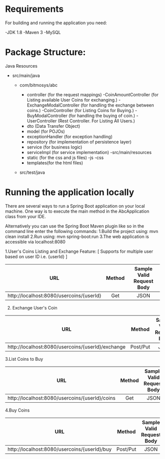 # Requirements
 For building and running the application you need:

-JDK 1.8
-Maven 3
-MySQL

# Package Structure:
Java Resources
  - src/main/java
     - com/bitmosys/abc
       - controller  (for the request mappings)
          -CoinAmountController (for Listing available User Coins for exchanging.)
          -ExchangeModalController (for handling the exchange between coins.)
          -CoinController (for Listing Coins for Buying.)
          -BuyModalController (for handling the buying of coin.)
          -UserController (Rest Controller. For Listing All Users.)
       - dto  (Data Transfer Object)
       - model  (for POJOs)
       - exceptionHandler  (for exception handling)
       - repository  (for implementation of persistence layer)
       - service  (for business logic)
       - serviceImpl  (for service implementation)
    -src/main/resources
       - static  (for the css and js files)
           -js
           -css
       - templates(for the html files)
       
    - src/test/java
      

# Running the application locally

There are several ways to run a Spring Boot application on your local machine. 
One way is to execute the main method in the AbcApplication class from your IDE.

Alternatively you can use the Spring Boot Maven plugin like so in the command line enter the following commands:
1.Build the project using:  mvn clean install
2.Run using: mvn spring-boot:run
3.The web application is accessible via localhost:8080

1.User's Coins Listing and Exchange Feature: [ Supports for multiple user based on user ID i.e. {userId} ]

| URL | Method	 | Sample Valid Request Body |
| :-----: | :-: | :-: |
| http://localhost:8080/usercoins/{userId}  | Get | JSON |


2. Exchange User's Coin 

| URL | Method	 | Sample Valid Request Body |
| :-----: | :-: | :-: |
| http://localhost:8080/usercoins/{userId}/exchange	 | Post/Put	 | JSON |


3.List Coins to Buy

| URL | Method	 | Sample Valid Request Body |
| :-----: | :-: | :-: |
| http://localhost:8080/usercoins/{userId}/coins	 	 | Get	 | JSON |


4.Buy Coins

| URL | Method	 | Sample Valid Request Body |
| :-----: | :-: | :-: |
| http://localhost:8080/usercoins/{userId}/buy	  	 | Post/Put	 | JSON |

